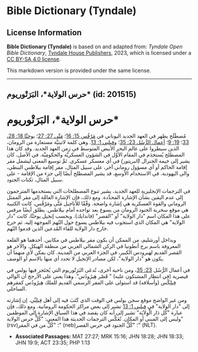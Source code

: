# Bible Dictionary (Tyndale)

## License Information

**Bible Dictionary (Tyndale)** is based on and adapted from: _Tyndale Open Bible Dictionary_, [Tyndale House Publishers](https://tyndaleopenresources.com/), 2023, which is licensed under a [CC BY-SA 4.0 license](https://creativecommons.org/licenses/by-sa/4.0/legalcode.en).

This markdown version is provided under the same license.



--------------------------------

## حرس الولاية*، البَرَتْوريوم* (id: 201515)

حرس الولاية\*، البَرَتْوريوم\*
==============================

مُصطَلَح يظهر في العهد الجديد اليوناني في [مَرْقُس 15: 16](https://ref.ly/Mark15:16)؛ [مَتَّى 27: 27](https://ref.ly/Matt27:27)؛ [يوحنَّا 18: 28، 33](https://ref.ly/John18:28)؛ [19: 9](https://ref.ly/John19:9)؛ [أعمال الرُّسُل 23: 35](https://ref.ly/Acts23:35)؛ و[فيلبي 1: 13](https://ref.ly/Phil1:13). وهي كلمة لاتينيَّة مستعارة من الرومان، الذين سيطروا على عالم البحر الأبيض المتوسط في زمن العهد الجديد. وقد كان هذا المصطلح يُستخدَم في المقام الأوَّل في الشؤون العسكريَّة والحكومِيَّة. في الأصل، كان يشير إلى خيمة الجنرال *(البريتور)* في أي معسكر عسكري. تَمَّ توسيع المعنى ليشمل مقر إقامة الحاكم أو أي مسؤول روماني آخر، على سبيل المثال، مقر إقامة بيلاطس البنطي، والي اليهودية. في الاستخدام الأوسع، قد يشير المصطلح أيضًا إلى جزء من الإقامة \- على سبيل المثال، ثكنات الجنود.

في الترجمات الإنجليزية للعهد الجديد، يشير تنوع المصطلحات التي يستخدمها المترجمون إلى عدم اليقين بشأن الإشارة المحدَّدة. ومع ذلك، فإن الإشارة العامَّة إلى مقر الممثل الروماني والقوة العسكرية هي إشارة واضحة. وَفْقًا للأناجيل مَتَّى ومَرْقُس، كانت الكتيبة هي موقع سخرية الجنود الرومان من يسوع بعد تواجده أمام بيلاطس. يطلق أيضًا مرقس على هذا المكان اسم "دار الولاية" أو "القصر" (فاندايك). وبحسب إنجيل يوحنَّا، كانت "دار الولاية" هي المكان الذي استجوب فيه بيلاطس يسوع حول التُهم الموجهة إليه. ثم خرج خارج دار الولاية للقاء المُدعين الذين قدموا التُهم.

وبداخل أورشليم، من الممكن أن يكون مقر بيلاطس في مكانين. أحدهما هو القلعة المعروفة باسم برج أنطونيا في الركن الشمالي الغربي من منطقة الهيكل. والآخر هو القصر القديم لهيرودس الكبير، في الجزء الغربي من المدينة. كان يمكن لأي منهما أن يكون هو "دار الولاية"، لكن مصادر الإنجيل لا تحدد أي منها بالاسم أو الوصف.

في أعمال الرُّسُل [23: 35](https://ref.ly/Acts23:35)، ومن ناحية أخرى، تُدعَى البَرَتْوريوم التي يُحتَجز فيها بولس في قيصرية (في انتظار المشتكون عليه) " قَصْر هِيرُودُس". وهذا يعني على الأرجح أن الوالي فِيلِكْس (وأسلافه) قد استولى على المقر الرسمي القديم للملك هِيرُودُس كمقرهم الساحلي.

ومن غير الواضح موقع سجن بولس في الوقت الذي كَتَبَ فيه إلى أهل فِيلِبِّي. إن إشارته إلى "دار الولاية" في [فيلبي 1: 13](https://ref.ly/Phil1:13) تشير إلى بعض مراكز الحكومة الرومانية. ومع ذلك، فإن عبارة "كُل دَار الْوِلاَيَة" تشير إلى أنه كان يقصد في هذا السياق الإشارة إلى الموظفين وليس إلى المبني أو المكان. تُعَكِّس الترجمات الحديثة هذا المعنى: "كُلُّ حرس الولاية" (rsv)؛ "كُلُّ من في المقر" (neb)؛ "كُلُّ الجنود في حرس القصر" (NLT).

* **Associated Passages:** MAT 27:27; MRK 15:16; JHN 18:28; JHN 18:33; JHN 19:9; ACT 23:35; PHP 1:13

